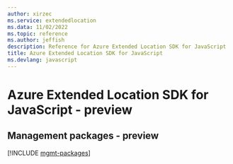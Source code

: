 ```yaml
---
author: xirzec
ms.service: extendedlocation
ms.data: 11/02/2022
ms.topic: reference
ms.author: jeffish
description: Reference for Azure Extended Location SDK for JavaScript
title: Azure Extended Location SDK for JavaScript
ms.devlang: javascript
---
```

# Azure Extended Location SDK for JavaScript - preview

## Management packages - preview
[!INCLUDE [mgmt-packages](extended-location-mgmt-index.md)]